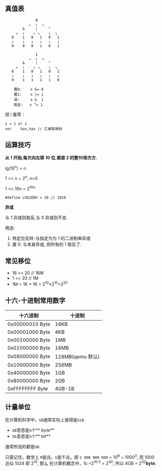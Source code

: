 ## 真值表
```
              0                                              
           ↙  ↓  ↘
        &     |     ^
     ↙  ↓    ↙ ↘    ↓  ↘
   0    1   0   1   0   1
   ↓    ↓   ↓   ↓   ↓   ↓
   0    0   0   1   0   1

              1                                              
           ↙  ↓  ↘
        &     |     ^
     ↙  ↓    ↙ ↘    ↓  ↘
   0    1   0   1   0   1
   ↓    ↓   ↓   ↓   ↓   ↓
   0    1   1   1   1   0

    置0:    x &= 0
    置1:    x |= 1
    读:     x &  1
    取反:   x ^= 1

```
把 i 置零：

```
i = i or i
xor    %ax,%ax // 汇编常用到
```

## 运算技巧

**从 1 开始,每次向左移 10 位,都是 2 的整10倍次方.**

lg(10<sup>n</sup>) = n

1 << n = 2<sup>n</sup>, n>0

1 << 10n = 2<sup>10n</sup>

```
#define LOG2ENV = 10 // 1010
```

**异或**

与 1 异或则取反,与 0 异或则不变.

用途: 

1. 特定位反转-与指定为为 1 的二进制串异或
2. 置 0: 与本身异或, 把所有的 1 取反了.

## 常见移位


- 16 << 20    // 16M
- 1  << 20    // 1M
- 1M = 1K * 1K = 2<sup>10</sup>*2<sup>10</sup>=2<sup>20</sup>


## 十六-十进制常用数字

十六进制 | 十进制
-----|----
0x00000010 Byte | 16KB
0x00001000 Byte | 4KB
0x00100000 Byte | 1MB
0x01000000 Byte | 16MB
0x08000000 Byte | 128MB(qemu 默认)  
0x10000000 Byte | 256MB
0x40000000 Byte | 1GB
0x80000000 Byte | 2GB
0xFFFFFFFF Byte | 4GB-1B


## 计量单位

在计算机科学中，`GB`通常实际上值得是`GiB`.

- `GB`意思是`G`个** byte**
- `Gb`意思是`G`个** bit**

通常所说的都是`GB`.

只需记住，数学上 `M`是兆，`G`是千兆，即 `1 000 000 000` = 10<sup>9</sup> = 1000<sup>3</sup>,  而 1000 近似 1024 即 2<sup>10</sup>, 那么 在计算机概念中，1`G` =2<sup>10·3</sup> = 2<sup>30</sup>, 所以 4GB = 2<sup>32</sup>**byte**.

